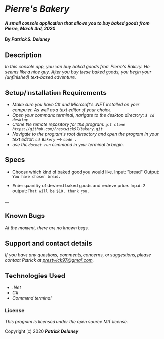 # _Pierre's Bakery_

#### _A small console application that allows you to buy baked goods from Pierre, March 3rd, 2020_

#### By _**Patrick S. Delaney**_

## Description

_In this console app, you can buy baked goods from Pierre's Bakery. He seems like a nice guy. After you buy these baked goods, you begin your (unfinished) text-based adventure._

## Setup/Installation Requirements

* _Make sure you have C# and Microsoft's .NET installed on your computer. As well as a text editor of your choice._
* _Open your command terminal, navigate to the desktop directory: ```$ cd desktop```_
* _Clone the remote repository for this program: ```git clone https://github.com/Prestwick97/Bakery.git```_
* _Navigate to the program's root diresctory and open the program in your text editor: ```cd Bakery```  -->  ```code . ```_
* _use the ```dotnet run``` command in your terminal to begin._

## Specs
* Choose which kind of baked good you would like.
  Input: "bread"
  Output: `You have chosen bread.`

* Enter quantity of desirerd baked goods and recieve price.
  Input: 2
  output: `That will be $10, thank you.`

__

## Known Bugs

_At the moment, there are no known bugs._

## Support and contact details

_If you have any questions, comments, concerns, or suggestions, please contact Patrick at prestwick97@gmail.com._

## Technologies Used

* _.Net_
* _C#_
* _Command terminal_

### License

*This program is licensed under the open source MIT license.*

Copyright (c) 2020 **_Patrick Delaney_**
